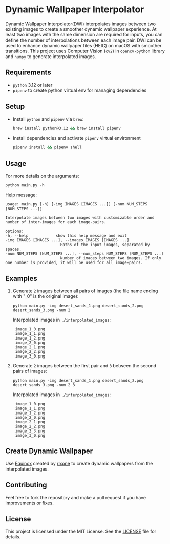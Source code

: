 # Dynamic Wallpaper Interpolator

Dynamic Wallpaper Interpolator(DWI) interpolates images between two existing images to create a smoother dynamic wallpaper experience. At least two images with the same dimension are required for inputs, you can define the number of interpolations between each image pair. DWI can be used to enhance dynamic wallpaper files (HEIC) on macOS with smoother transitions. This project uses Computer Vision (`cv2`) in `opencv-python` library and `numpy` to generate interpolated images.

## Requirements

- `python` 3.12 or later
- `pipenv` to create python virtual env for managing dependencies

## Setup

- Install `python` and `pipenv` via `brew`:

  ```zsh
  brew install python@3.12 && brew install pipenv
  ```

- Install dependencies and activate `pipenv` virtual environment

  ```zsh
  pipenv install && pipenv shell
  ```

## Usage

For more details on the arguments:

```
python main.py -h
```

Help message:

```
usage: main.py [-h] [-img IMAGES [IMAGES ...]] [-num NUM_STEPS [NUM_STEPS ...]]

Interpolate images between two images with customizable order and number of inter-images for each image-pairs.

options:
-h, --help            show this help message and exit
-img IMAGES [IMAGES ...], --images IMAGES [IMAGES ...]
                        Paths of the input images, separated by spaces.
-num NUM_STEPS [NUM_STEPS ...], --num_steps NUM_STEPS [NUM_STEPS ...]
                        Number of images between two images. If only one number is provided, it will be used for all image-pairs.
```

## Examples

1. Generate `2` images between all pairs of images (the file name ending with "\_0" is the original image):
   ```
   python main.py -img desert_sands_1.png desert_sands_2.png desert_sands_3.png -num 2
   ```
   Interpolated images in `./interpolated_images`:
   ```
    image_1_0.png
    image_1_1.png
    image_1_2.png
    image_2_0.png
    image_2_1.png
    image_2_2.png
    image_3_0.png
   ```
2. Generate `2` images between the first pair and `3` between the second pairs of images:
   ```
   python main.py -img desert_sands_1.png desert_sands_2.png desert_sands_3.png -num 2 3
   ```
   Interpolated images in `./interpolated_images`:
   ```
    image_1_0.png
    image_1_1.png
    image_1_2.png
    image_2_0.png
    image_2_1.png
    image_2_2.png
    image_2_3.png
    image_3_0.png
   ```

## Create Dynamic Wallpaper

Use [Equinox](https://github.com/rlxone/Equinox) created by [rlxone](https://github.com/rlxone) to create dynamic wallpapers from the interpolated images.

## Contributing

Feel free to fork the repository and make a pull request if you have improvements or fixes.

## License

This project is licensed under the MIT License. See the [LICENSE](https://raw.githubusercontent.com/Ender-Wang/Dynamic-Wallpaper-Interpolator/master/LICENSE) file for details.
